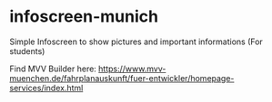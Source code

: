 # infoscreen-munich

Simple Infoscreen to show pictures and important informations (For students)

Find MVV Builder here:
https://www.mvv-muenchen.de/fahrplanauskunft/fuer-entwickler/homepage-services/index.html

